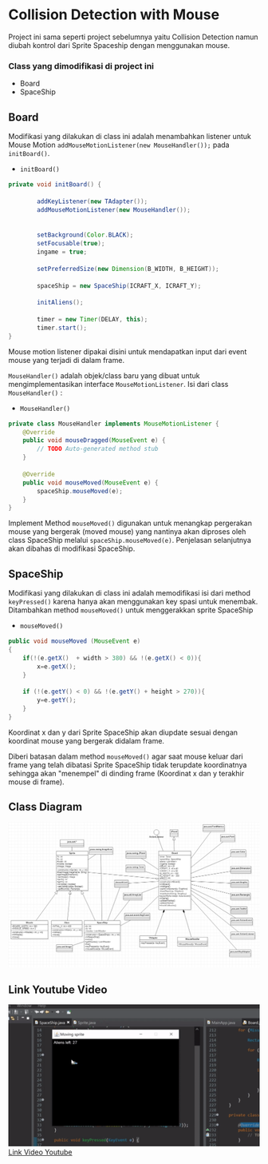 # Collision Detection with Mouse

Project ini sama seperti project sebelumnya yaitu Collision Detection namun diubah kontrol dari Sprite Spaceship dengan menggunakan mouse.

### Class yang dimodifikasi di project ini
*  Board
*  SpaceShip

## Board
Modifikasi yang dilakukan di class ini adalah menambahkan listener untuk Mouse Motion `addMouseMotionListener(new MouseHandler());` pada `initBoard()`.
* `initBoard()`
```java
private void initBoard() {

        addKeyListener(new TAdapter());
        addMouseMotionListener(new MouseHandler());

            
        setBackground(Color.BLACK);
        setFocusable(true);
        ingame = true;

        setPreferredSize(new Dimension(B_WIDTH, B_HEIGHT));

        spaceShip = new SpaceShip(ICRAFT_X, ICRAFT_Y);

        initAliens();

        timer = new Timer(DELAY, this);
        timer.start();
}
```
Mouse motion listener dipakai disini untuk mendapatkan input dari event mouse yang terjadi di dalam frame.

`MouseHandler()` adalah objek/class baru yang dibuat untuk mengimplementasikan interface `MouseMotionListener`. Isi dari class `MouseHandler()` :
*  `MouseHandler()`   
```java
private class MouseHandler implements MouseMotionListener {	
	@Override
	public void mouseDragged(MouseEvent e) {
		// TODO Auto-generated method stub
	}

	@Override
	public void mouseMoved(MouseEvent e) {
		spaceShip.mouseMoved(e);
	}
}
```
Implement Method `mouseMoved()` digunakan untuk menangkap pergerakan mouse yang bergerak (moved mouse) yang nantinya akan diproses oleh class SpaceShip melalui `spaceShip.mouseMoved(e)`. Penjelasan selanjutnya akan dibahas di modifikasi SpaceShip.

## SpaceShip
Modifikasi yang dilakukan di class ini adalah memodifikasi isi dari method `keyPressed()` karena hanya akan menggunakan key spasi untuk menembak. Ditambahkan method `mouseMoved()` untuk menggerakkan sprite SpaceShip  
* `mouseMoved()`
```java
public void mouseMoved (MouseEvent e)
{
    if(!(e.getX()  + width > 380) && !(e.getX() < 0)){
        x=e.getX();
    }	
    
    if (!(e.getY() < 0) && !(e.getY() + height > 270)){
        y=e.getY();
    }
}
```
Koordinat x dan y dari Sprite SpaceShip akan diupdate sesuai dengan koordinat mouse yang bergerak didalam frame. 

Diberi batasan dalam method `mouseMoved()` agar saat mouse keluar dari frame yang telah dibatasi Sprite SpaceShip tidak terupdate koordinatnya sehingga akan "menempel" di dinding frame (Koordinat x dan y terakhir mouse di frame). 

## Class Diagram
![Gambar class diagram](CollisionDetectionWithMouse_Diagram.PNG)

## Link Youtube Video
![Rekaman Running Program](Video_Project_PBO_E_Collision_Detection_with_Mouse.gif)\
[Link Video Youtube](https://youtu.be/rVPB4Y_WzrE) 
